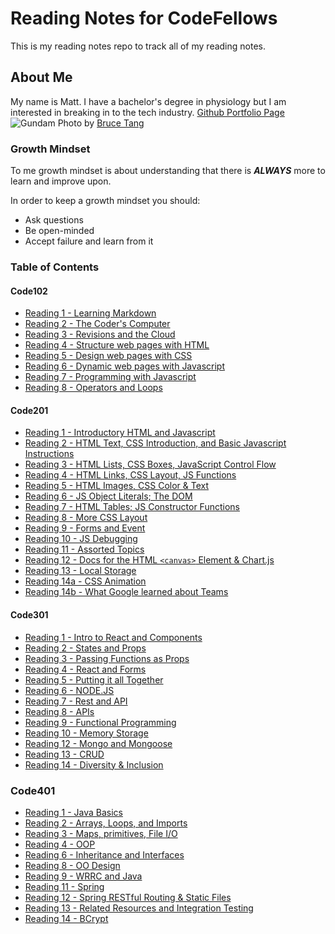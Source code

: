 # Reading Notes for CodeFellows

This is my reading notes repo to track all of my reading notes.

## About Me

My name is Matt. I have a bachelor's degree in physiology but I am interested in breaking in to the tech industry. [Github Portfolio Page](https://github.com/MattyCho)
![Gundam](https://images.unsplash.com/photo-1571757767119-68b8dbed8c97?ixid=MnwxMjA3fDB8MHxwaG90by1wYWdlfHx8fGVufDB8fHx8&ixlib=rb-1.2.1&auto=format&fit=crop&w=1950&q=80)
Photo by [Bruce Tang](https://unsplash.com/@brucetml?utm_source=unsplash&utm_medium=referral&utm_content=creditCopyText)

### Growth Mindset

To me growth mindset is about understanding that there is ***ALWAYS*** more to learn and improve upon.

In order to keep a growth mindset you should:
- Ask questions
- Be open-minded
- Accept failure and learn from it

### Table of Contents

#### Code102

- [Reading 1 - Learning Markdown](code102reading/markdown.md)
- [Reading 2 - The Coder's Computer](code102reading/coderscomputer.md)
- [Reading 3 - Revisions and the Cloud](code102reading/github.md)
- [Reading 4 - Structure web pages with HTML](code102reading/html.md)
- [Reading 5 - Design web pages with CSS](code102reading/css.md)
- [Reading 6 - Dynamic web pages with Javascript](code102reading/javascript.md)
- [Reading 7 - Programming with Javascript](code102reading/javascript2.md)
- [Reading 8 - Operators and Loops](code102reading/operators.md)

#### Code201

- [Reading 1 - Introductory HTML and Javascript](code201reading/introhtml.md)
- [Reading 2 - HTML Text, CSS Introduction, and Basic Javascript Instructions](code201reading/morehtml.md)
- [Reading 3 - HTML Lists, CSS Boxes, JavaScript Control Flow](code201reading/reading3.md)
- [Reading 4 - HTML Links, CSS Layout, JS Functions](code201reading/reading4.md/)
- [Reading 5 - HTML Images, CSS Color & Text](code201reading/reading5.md)
- [Reading 6 - JS Object Literals; The DOM](code201reading/reading6.md)
- [Reading 7 - HTML Tables; JS Constructor Functions](code201reading/reading7.md)
- [Reading 8 - More CSS Layout](code201reading/reading8.md)
- [Reading 9 - Forms and Event](code201reading/reading9.md)
- [Reading 10 - JS Debugging](code201reading/reading10.md)
- [Reading 11 - Assorted Topics](code201reading/reading11.md)
- [Reading 12 - Docs for the HTML `<canvas>` Element & Chart.js](code201reading/reading12.md)
- [Reading 13 - Local Storage](code201reading/reading13.md)
- [Reading 14a - CSS Animation](code201reading/reading14a.md)
- [Reading 14b - What Google learned about Teams](code201reading/reading14b.md)


#### Code301

- [Reading 1 - Intro to React and Components](code301reading/reading1.md)
- [Reading 2 - States and Props](code301reading/reading2.md)
- [Reading 3 - Passing Functions as Props](code301reading/reading3.md)
- [Reading 4 - React and Forms](code301reading/reading4.md)
- [Reading 5 - Putting it all Together](code301reading/reading5.md)
- [Reading 6 - NODE.JS](code301reading/reading6.md)
- [Reading 7 - Rest and API](code301reading/reading7.md)
- [Reading 8 - APIs](code301reading/reading8.md)
- [Reading 9 - Functional Programming](code301reading/reading9.md)
- [Reading 10 - Memory Storage](code301reading/reading10.md)
- [Reading 12 - Mongo and Mongoose](code301reading/reading12.md)
- [Reading 13 - CRUD](code301reading/reading13.md)
- [Reading 14 - Diversity & Inclusion](code301reading/reading14.md)

### Code401

- [Reading 1 - Java Basics](code401reading/reading1.md)
- [Reading 2 - Arrays, Loops, and Imports](code401reading/reading2.md)
- [Reading 3 - Maps, primitives, File I/O](code401reading/reading3.md)
- [Reading 4 - OOP](code401reading/reading4.md)
- [Reading 6 - Inheritance and Interfaces](code401reading/reading6.md)
- [Reading 8 - OO Design](code401reading/reading8.md)
- [Reading 9 - WRRC and Java](code401reading/reading9.md)
- [Reading 11 - Spring](code401reading/reading11.md)
- [Reading 12 - Spring RESTful Routing & Static Files](code401reading/reading12.md)
- [Reading 13 - Related Resources and Integration Testing](code401reading/reading13.md)
- [Reading 14 - BCrypt](code401reading/reading14.md)